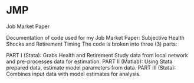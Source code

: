 # JMP
Job Market Paper

Documentation of code used for my Job Market Paper: Subjective Health Shocks and Retirement Timing
The code is broken into three (3) parts: 

PART I (Stata): Grabs Health and Retirement Study data from local network and pre-processes data for estimation.
PART II (Matlab): Using Stata prepared data, estimate model parameters from data.
PART III (Stata): Combines input data with model estimates for analysis.
